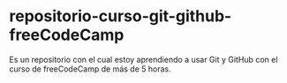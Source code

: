 # repositorio-curso-git-github-freeCodeCamp
Es un repositorio con el cual estoy aprendiendo a usar Git y GitHub con el curso de freeCodeCamp de más de 5 horas.
